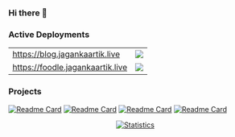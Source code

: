 ### Hi there 👋 

<!--
**JaganKaartik/JaganKaartik** is a ✨ _special_ ✨ repository because its `README.md` (this file) appears on your GitHub profile.

Here are some ideas to get you started:

- 🔭 I’m currently working on ...
- 🌱 I’m currently learning ...
- 👯 I’m looking to collaborate on ...
- 🤔 I’m looking for help with ...
- 💬 Ask me about ...
- 📫 How to reach me: ...
- 😄 Pronouns: ...
- ⚡ Fun fact: ...
-->

### Active Deployments

|                                  |                                                                                                             |
|----------------------------------|--------------------------------------------------------------------------------------------------------------
| https://blog.jagankaartik.live   | ![](https://img.shields.io/badge/vercel%20-%23000000.svg?&style=for-the-badge&logo=vercel&logoColor=white") |   
| https://foodle.jagankaartik.live | ![](https://img.shields.io/badge/vercel%20-%23000000.svg?&style=for-the-badge&logo=vercel&logoColor=white)  |

### Projects

[![Readme Card](https://github-readme-stats-lime-kappa.vercel.app/api/pin/?username=Structry&repo=Semantic-Similarity-Ranking-v.1&title_color=fff&icon_color=79ff97&text_color=9f9f9f&bg_color=131723)](https://github.com/Structry/Semantic-Similarity-Ranking-v.1)
[![Readme Card](https://github-readme-stats-lime-kappa.vercel.app/api/pin/?username=jagankaartik&repo=Swizzl-Py&title_color=fff&icon_color=79ff97&text_color=9f9f9f&bg_color=131723)](https://github.com/JaganKaartik/Swizzl-Py)
[![Readme Card](https://github-readme-stats-lime-kappa.vercel.app/api/pin/?username=MyCloudle&repo=Quick-Node&title_color=fff&icon_color=79ff97&text_color=9f9f9f&bg_color=131723)](https://github.com/MyCloudle/Quick-Node)
[![Readme Card](https://github-readme-stats-lime-kappa.vercel.app/api/pin/?username=jagankaartik&repo=Foodle&title_color=fff&icon_color=79ff97&text_color=9f9f9f&bg_color=131723)](https://github.com/JaganKaartik/Foodle)

<!--
![Jagan's GitHub stats](https://github-readme-stats-lime-kappa.vercel.app/api?username=JaganKaartik&count_private=true)
-->

<p align="center">
<a href="https://github.com/JaganKaartik">
<img align="center" src="https://github-readme-stats-lime-kappa.vercel.app/api?username=JaganKaartik&count_private=true&show_icons=true&title_color=fff&icon_color=79ff97&text_color=9f9f9f&bg_color=131723" alt="Statistics"/>
</a></p><br>
